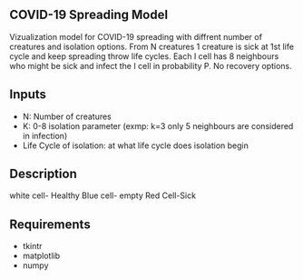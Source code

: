 
## COVID-19 Spreading Model
Vizualization model for COVID-19 spreading with diffrent number of creatures and isolation options.
From N creatures 1 creature is sick at 1st life cycle and keep spreading throw life cycles.
Each I cell has 8 neighbours who might be sick and infect the I cell in probability P.
No recovery options.

## Inputs
- N: Number of creatures 
- K: 0-8 isolation parameter (exmp: k=3 only 5 neighbours are considered in infection)
- Life Cycle of isolation: at what life cycle does isolation begin

## Description

white cell- Healthy
Blue cell- empty
Red Cell-Sick

## Requirements

- tkintr
- matplotlib
- numpy



